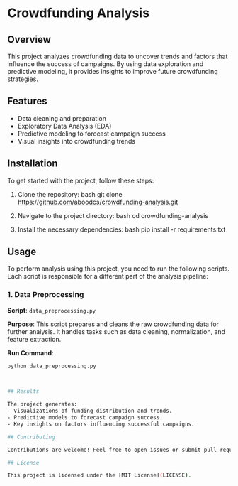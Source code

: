 # Crowdfunding Analysis

## Overview

This project analyzes crowdfunding data to uncover trends and factors that influence the success of campaigns. By using data exploration and predictive modeling, it provides insights to improve future crowdfunding strategies.

## Features

- Data cleaning and preparation
- Exploratory Data Analysis (EDA)
- Predictive modeling to forecast campaign success
- Visual insights into crowdfunding trends

## Installation

To get started with the project, follow these steps:

1. Clone the repository:
   bash
   git clone https://github.com/aboodcs/crowdfunding-analysis.git
   

2. Navigate to the project directory:
   bash
   cd crowdfunding-analysis
   

3. Install the necessary dependencies:
   bash
   pip install -r requirements.txt
   

## Usage

To perform analysis using this project, you need to run the following scripts. Each script is responsible for a different part of the analysis pipeline:

### 1. Data Preprocessing

**Script**: `data_preprocessing.py`

**Purpose**: This script prepares and cleans the raw crowdfunding data for further analysis. It handles tasks such as data cleaning, normalization, and feature extraction.

**Run Command**:

```bash
python data_preprocessing.py

  

## Results

The project generates:
- Visualizations of funding distribution and trends.
- Predictive models to forecast campaign success.
- Key insights on factors influencing successful campaigns.

## Contributing

Contributions are welcome! Feel free to open issues or submit pull requests to improve this project.

## License

This project is licensed under the [MIT License](LICENSE).
